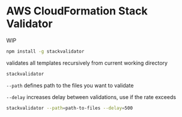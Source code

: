 # AWS CloudFormation Stack Validator

WIP

```bash
npm install -g stackvalidator
```

validates all templates recursively from current working directory

```bash
stackvalidator
```

`--path` defines path to the files you want to validate

`--delay` increases delay between validations, use if the rate exceeds

```bash
stackvalidator --path=path-to-files --delay=500
```
